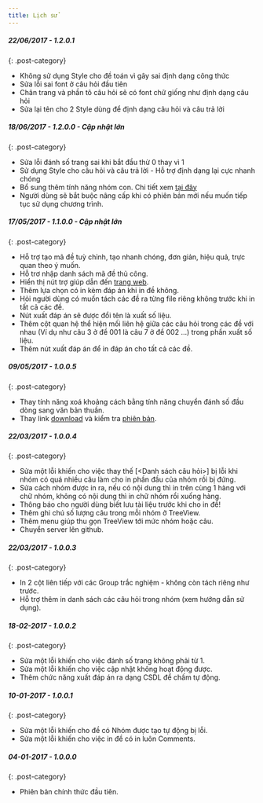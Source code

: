 ```yaml
---
title: Lịch sử
---
```


##### 22/06/2017 - 1.2.0.1
{: .post-category}
- Không sử dụng Style cho đề toán vì gây sai định dạng công thức
- Sửa lỗi sai font ở câu hỏi đầu tiên
- Chân trang và phần tô câu hỏi sẽ có font chữ giống như định dạng câu hỏi
- Sửa lại tên cho 2 Style dùng để định dạng câu hỏi và câu trả lời

##### 18/06/2017 - 1.2.0.0 - Cập nhật lớn
{: .post-category}
- Sửa lỗi đánh số trang sai khi bắt đầu thừ 0 thay vì 1
- Sử dụng Style cho câu hỏi và câu trả lời - Hỗ trợ định dạng lại cực nhanh chóng
- Bổ sung thêm tính năng nhóm con. Chi tiết xem [tại đây](/projects/hc-mix/group)
- Người dùng sẽ bắt buộc nâng cấp khi có phiên bản mới nếu muốn tiếp tục sử dụng chương trình.

##### 17/05/2017 - 1.1.0.0 - Cập nhật lớn
{: .post-category}
- Hỗ trợ tạo mã đề tuỳ chỉnh, tạo nhanh chóng, đơn giản, hiệu quả, trực quan theo ý muốn.
- Hỗ trơ nhập danh sách mã đề thủ công.
- Hiển thị nút trợ giúp dẫn đến [trang web](/projects/hc-mix).
- Thêm lựa chọn có in kèm đáp án khi in đề không.
- Hỏi người dùng có muốn tách các đề ra từng file riêng không trước khi in tất cả các đề.
- Nút xuất đáp án sẽ được đổi tên là xuất số liệu.
- Thêm cột quan hệ thể hiện mối liên hệ giữa các câu hỏi trong các đề với nhau (Ví dụ như câu 3 ở đề 001 là câu 7 ở đề 002 ...) trong phần xuất số liệu.
- Thêm nút xuất đáp án để in đáp án cho tất cả các đề.

##### 09/05/2017 - 1.0.0.5
{: .post-category}
- Thay tính năng xoá khoảng cách bằng tính năng chuyển đánh số đầu dòng sang văn bản thuần. 
- Thay link [download](/download/hc-mix.7z) và kiểm tra [phiên bản](/download/hc-mix.xml).

##### 22/03/2017 - 1.0.0.4
{: .post-category}
- Sửa một lỗi khiến cho việc thay thế [<Danh sách câu hỏi>] bị lỗi khi nhóm có quá nhiều câu làm cho in phần đầu của nhóm rồi bị đứng.
- Sửa cách nhóm được in ra, nếu có nội dung thì in trên cùng 1 hàng với chữ nhóm, không có nội dung thì in chữ nhóm rồi xuống hàng.
- Thông báo cho người dùng biết lưu tài liệu trước khi cho in đề!
- Thêm ghi chú số lượng câu trong mỗi nhóm ở TreeView.
- Thêm menu giúp thu gọn TreeView tới mức nhóm hoặc câu.
- Chuyển server lên github.

##### 22/03/2017 - 1.0.0.3
{: .post-category}
- In 2 cột liên tiếp với các Group trắc nghiệm - không còn tách riêng như trước.
- Hỗ trợ thêm in danh sách các câu hỏi trong nhóm (xem hướng dẫn sử dụng).

##### 18-02-2017 - 1.0.0.2
{: .post-category}
- Sửa một lỗi khiến cho việc đánh số trang không phải từ 1.
- Sửa một lỗi khiến cho việc cập nhật không hoạt động được.
- Thêm chức năng xuất đáp án ra dạng CSDL để chấm tự động.

##### 10-01-2017 - 1.0.0.1
{: .post-category}
- Sửa một lỗi khiến cho đề có Nhóm được tạo tự động bị lỗi.
- Sửa một lỗi khiến cho việc in đề có in luôn Comments.

##### 04-01-2017 - 1.0.0.0
{: .post-category}
- Phiên bản chính thức đầu tiên.

